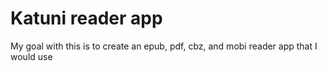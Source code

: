 # Katuni reader app

My goal with this is to create an epub, pdf, cbz, and mobi reader app that I would use
